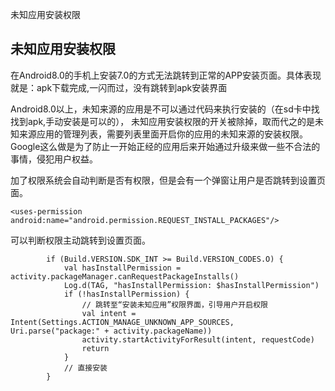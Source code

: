 
未知应用安装权限

## 未知应用安装权限
在Android8.0的手机上安装7.0的方式无法跳转到正常的APP安装页面。具体表现就是：apk下载完成,一闪而过，没有跳转到apk安装界面

Android8.0以上，未知来源的应用是不可以通过代码来执行安装的（在sd卡中找找到apk,手动安装是可以的），
未知应用安装权限的开关被除掉，取而代之的是未知来源应用的管理列表，需要列表里面开启你的应用的未知来源的安装权限。
Google这么做是为了防止一开始正经的应用后来开始通过升级来做一些不合法的事情，侵犯用户权益。

加了权限系统会自动判断是否有权限，但是会有一个弹窗让用户是否跳转到设置页面。
```
<uses-permission android:name="android.permission.REQUEST_INSTALL_PACKAGES"/>
```

可以判断权限主动跳转到设置页面。
```
        if (Build.VERSION.SDK_INT >= Build.VERSION_CODES.O) {
            val hasInstallPermission = activity.packageManager.canRequestPackageInstalls()
            Log.d(TAG, "hasInstallPermission: $hasInstallPermission")
            if (!hasInstallPermission) {
                // 跳转至“安装未知应用”权限界面，引导用户开启权限
                val intent = Intent(Settings.ACTION_MANAGE_UNKNOWN_APP_SOURCES, Uri.parse("package:" + activity.packageName))
                activity.startActivityForResult(intent, requestCode)
                return
            }
            // 直接安装
        }
```
